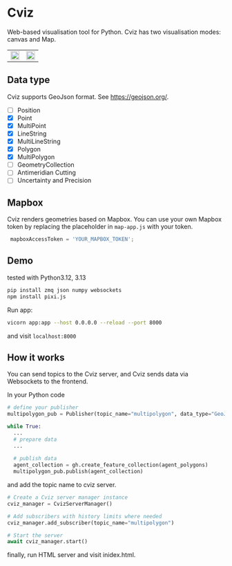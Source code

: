 # Cviz 
Web-based visualisation tool for Python. Cviz has two visualisation modes: canvas and Map. 

<table>
  <tr>
    <td>
      <img src="https://github.com/user-attachments/assets/2da16f6a-b033-4fb3-9f5f-024ff07f5005" controls width="100%"></video>
    </td>
    <td>
      <img src="https://github.com/user-attachments/assets/945ca631-0b93-406d-89e8-fe586d11c841" controls width="100%"></video>
    </td>
  </tr>
</table>

## Data type
Cviz supports GeoJson format. See https://geojson.org/.

- [ ] Position
- [x] Point
- [x] MultiPoint
- [x] LineString
- [x] MultiLineString
- [x] Polygon
- [x] MultiPolygon
- [ ] GeometryCollection
- [ ] Antimeridian Cutting
- [ ] Uncertainty and Precision 

## Mapbox
Cviz renders geometries based on Mapbox. You can use your own Mapbox token by replacing the placeholder in `map-app.js` with your token.
```javascript
 mapboxAccessToken = 'YOUR_MAPBOX_TOKEN';
```

## Demo
tested with Python3.12, 3.13

```bash
pip install zmq json numpy websockets
npm install pixi.js
```
Run app:
```bash
vicorn app:app --host 0.0.0.0 --reload --port 8000
```

and visit `localhost:8000`

## How it works
You can send topics to the Cviz server, and Cviz sends data via Websockets to the frontend. 

In your Python code

```python
# define your publisher
multipolygon_pub = Publisher(topic_name="multipolygon", data_type="GeoJSON")

while True:
  ...
  # prepare data
  ...
  
  # publish data
  agent_collection = gh.create_feature_collection(agent_polygons)
  multipolygon_pub.publish(agent_collection)
```
and add the topic name to cviz server.

```python
# Create a Cviz server manager instance
cviz_manager = CvizServerManager()

# Add subscribers with history limits where needed
cviz_manager.add_subscriber(topic_name="multipolygon")

# Start the server
await cviz_manager.start()
```

finally, run HTML server and visit inidex.html.
